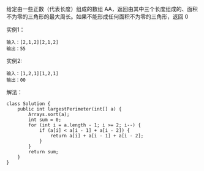 给定由一些正数（代表长度）组成的数组 AA，返回由其中三个长度组成的、面积不为零的三角形的最大周长。如果不能形成任何面积不为零的三角形，返回 0

实例1：
```
输入：[2,1,2][2,1,2]
输出：55
```

实例2:
```
输入：[1,2,1][1,2,1]
输出：00
```

解法：
```
class Solution {
    public int largestPerimeter(int[] a) {
        Arrays.sort(a);
        int sum = 0;
        for (int i = a.length - 1; i >= 2; i--) {
            if (a[i] < a[i - 1] + a[i - 2]) {
                return a[i] + a[i - 1] + a[i - 2];
            }
        }
        return sum;
    }
}
```
